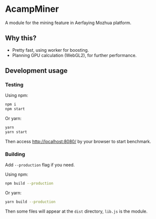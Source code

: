 # AcampMiner

A module for the mining feature in Aerfaying Mozhua platform.

## Why this?

- Pretty fast, using worker for boosting.
- Planning GPU calculation (WebGL2), for further performance.

## Development usage

### Testing

Using npm:
```bash
npm i
npm start
```
Or yarn:
```bash
yarn
yarn start
```

Then access [http://localhost:8080/](http://localhost:8080/) by your browser to start benchmark.

### Building

Add `--production` flag if you need.

Using npm:
```bash
npm build --production
```
Or yarn:
```bash
yarn build --production
```

Then some files will appear at the `dist` directory, `lib.js` is the module.
